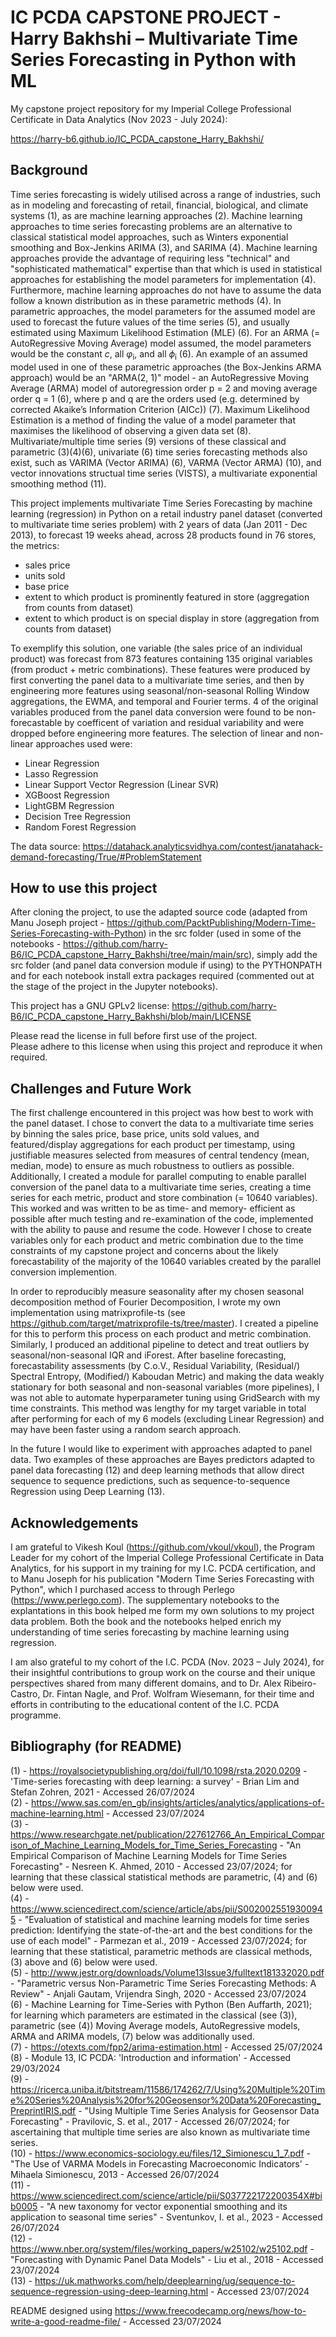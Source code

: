 # IC PCDA CAPSTONE PROJECT - Harry Bakhshi – Multivariate Time Series Forecasting in Python with ML
My capstone project repository for my Imperial College Professional Certificate in Data Analytics (Nov 2023 - July 2024):

https://harry-b6.github.io/IC_PCDA_capstone_Harry_Bakhshi/

## Background

Time series forecasting is widely utilised across a range of industries, such as in modeling and forecasting of retail, financial, biological, and climate systems (1), as are machine learning approaches (2). Machine learning approaches to time series forecasting problems are an alternative to classical statistical model approaches, such as Winters exponential smoothing and Box-Jenkins ARIMA (3), and SARIMA (4). Machine learning approaches provide the advantage of requiring less "technical" and "sophisticated mathematical" expertise than that which is used in statistical approaches for establishing the model parameters for implementation (4). Furthermore, machine learning approaches do not have to assume the data follow a known distribution as in these parametric methods (4). In parametric approaches, the model parameters for the assumed model are used to forecast the future values of the time series (5), and usually estimated using Maximum Likelihood Estimation (MLE) (6). For an ARMA (= AutoRegressive Moving Average) model assumed, the model parameters would be the constant $c$, all $\varphi$<sub>i</sub>, and all $\phi$<sub>i</sub> (6). An example of an assumed model used in one of these parametric approaches (the Box-Jenkins ARMA approach) would be an "ARMA(2, 1)" model - an AutoRegressive Moving Average (ARMA) model of autoregression order p = 2 and moving average order q = 1 (6), where p and q are the orders used (e.g. determined by corrected Akaike’s Information Criterion (AICc)) (7). Maximum Likelihood Estimation is a method of finding the value of a model parameter that maximises the likelihood of observing a given data set (8). Multivariate/multiple time series (9) versions of these classical and parametric (3)(4)(6), univariate (6) time series forecasting methods also exist, such as VARIMA (Vector ARIMA) (6), VARMA (Vector ARMA) (10), and vector innovations structual time series (VISTS), a multivariate exponential smoothing method (11).

This project implements multivariate Time Series Forecasting by machine learning (regression) in Python on a retail industry panel dataset (converted to multivariate time series problem) with 2 years of data (Jan 2011 - Dec 2013), to forecast 19 weeks ahead, across 28 products found in 76 stores, the metrics:

- sales price
- units sold
- base price
- extent to which product is prominently featured in store (aggregation from counts from dataset)
- extent to which product is on special display in store (aggregation from counts from dataset)

To exemplify this solution, one variable (the sales price of an individual product) was forecast from 873 features containing 135 original variables (from product + metric combinations). These features were produced by first converting the panel data to a multivariate time series, and then by engineering more features using seasonal/non-seasonal Rolling Window aggregations, the EWMA, and temporal and Fourier terms. 4 of the original variables produced from the panel data conversion were found to be non-forecastable by coefficent of variation and residual variability and were dropped before engineering more features. The selection of linear and non-linear approaches used were:

- Linear Regression
- Lasso Regression
- Linear Support Vector Regression (Linear SVR)  
- XGBoost Regression
- LightGBM Regression
- Decision Tree Regression
- Random Forest Regression

The data source:  https://datahack.analyticsvidhya.com/contest/janatahack-demand-forecasting/True/#ProblemStatement

## How to use this project

After cloning the project, to use the adapted source code (adapted from Manu Joseph project - https://github.com/PacktPublishing/Modern-Time-Series-Forecasting-with-Python) in the src folder (used in some of the notebooks - https://github.com/harry-B6/IC_PCDA_capstone_Harry_Bakhshi/tree/main/main/src), simply add the src folder (and panel data conversion module if using) to the PYTHONPATH and for each notebook install extra packages required (commented out at the stage of the project in the Jupyter notebooks).

This project has a GNU GPLv2 license: https://github.com/harry-B6/IC_PCDA_capstone_Harry_Bakhshi/blob/main/LICENSE   

Please read the license in full before first use of the project.   
Please adhere to this license when using this project and reproduce it when required.   

## Challenges and Future Work

The first challenge encountered in this project was how best to work with the panel dataset. I chose to convert the data to a multivariate time series by binning the sales price, base price, units sold values, and featured/display aggregations for each product per timestamp, using justifiable measures selected from measures of central tendency (mean, median, mode) to ensure as much robustness to outliers as possible. Additionally, I created a module for parallel computing to enable parallel conversion of the panel data to a multivariate time series, creating a time series for each metric, product and store combination (= 10640 variables). This worked and was written to be as time- and memory- efficient as possible after much testing and re-examination of the code, implemented with the ability to pause and resume the code. However I chose to create variables only for each product and metric combination due to the time constraints of my capstone project and concerns about the likely forecastability of the majority of the 10640 variables created by the parallel conversion implemention.

In order to reproducibly measure seasonality after my chosen seasonal decomposition method of Fourier Decomposition, I wrote my own implementation using matrixprofile-ts (see https://github.com/target/matrixprofile-ts/tree/master). I created a pipeline for this to perform this process on each product and metric combination. Similarly, I produced an additional pipeline to detect and treat outliers by seasonal/non-seasonal IQR and iForest. After baseline forecasting, forecastability assessments (by C.o.V., Residual Variability, (Residual/) Spectral Entropy, (Modified/) Kaboudan Metric) and making the data weakly stationary for both seasonal and non-seasonal variables (more pipelines), I was not able to automate hyperparameter tuning using GridSearch with my time constraints. This method was lengthy for my target variable in total after performing for each of my 6 models (excluding Linear Regression) and may have been faster using a random search approach.

In the future I would like to experiment with approaches adapted to panel data. Two examples of these approaches are Bayes predictors adapted to panel data forecasting (12) and deep learning methods that allow direct sequence to sequence predictions, such as sequence-to-sequence Regression using Deep Learning (13).

## Acknowledgements

I am grateful to Vikesh Koul (https://github.com/vkoul/vkoul), the Program Leader for my cohort of the Imperial College Professional Certificate in Data Analytics, for his support in my training for my I.C. PCDA certification, and to Manu Joseph for his publication "Modern Time Series Forecasting with Python", which I purchased access to through Perlego (https://www.perlego.com). The supplementary notebooks to the explantations in this book helped me form my own solutions to my project data problem. Both the book and the notebooks helped enrich my understanding of time series forecasting by machine learning using regression.

I am also grateful to my cohort of the I.C. PCDA (Nov. 2023 – July 2024), for their insightful contributions to group work on the course and their unique perspectives shared from many different domains, and to Dr. Alex Ribeiro-Castro, Dr. Fintan Nagle, and Prof. Wolfram Wiesemann, for their time and efforts in contributing to the educational content of the I.C. PCDA programme.

## Bibliography (for README)

(1) - https://royalsocietypublishing.org/doi/full/10.1098/rsta.2020.0209 - 'Time-series forecasting with deep learning: a survey' - Brian Lim and Stefan Zohren, 2021 - Accessed 26/07/2024   
(2) - https://www.sas.com/en_gb/insights/articles/analytics/applications-of-machine-learning.html - Accessed 23/07/2024   
(3) - https://www.researchgate.net/publication/227612766_An_Empirical_Comparison_of_Machine_Learning_Models_for_Time_Series_Forecasting - "An Empirical Comparison of Machine Learning Models for Time Series Forecasting" - Nesreen K. Ahmed, 2010 - Accessed 23/07/2024; for learning that these classical statistical methods are parametric, (4) and (6) below were used.    
(4) - https://www.sciencedirect.com/science/article/abs/pii/S0020025519300945 - "Evaluation of statistical and machine learning models for time series prediction: Identifying the state-of-the-art and the best conditions for the use of each model" - Parmezan et al., 2019 - Accessed 23/07/2024; for learning that these statistical, parametric methods are classical methods, (3) above and (6) below were used.        
(5) - http://www.jestr.org/downloads/Volume13Issue3/fulltext181332020.pdf - "Parametric versus Non-Parametric Time Series Forecasting Methods: A Review" - Anjali Gautam, Vrijendra Singh, 2020 - Accessed 23/07/2024  
(6) - Machine Learning for Time-Series with Python (Ben Auffarth, 2021); for learning which parameters are estimated in the classical (see (3)), parametric (see (4)) Moving Average models, AutoRegressive models, ARMA and ARIMA models, (7) below was additionally used.    
(7) - https://otexts.com/fpp2/arima-estimation.html - Accessed 25/07/2024  
(8) - Module 13, IC PCDA: 'Introduction and information' - Accessed 29/03/2024   
(9) - https://ricerca.uniba.it/bitstream/11586/174262/7/Using%20Multiple%20Time%20Series%20Analysis%20for%20Geosensor%20Data%20Forecasting_PreprintIRIS.pdf - "Using Multiple Time Series Analysis for Geosensor Data Forecasting" - Pravilovic, S. et al., 2017 - Accessed 26/07/2024; for ascertaining that multiple time series are also known as multivariate time series.   
(10) - https://www.economics-sociology.eu/files/12_Simionescu_1_7.pdf - "The Use of VARMA Models in Forecasting Macroeconomic Indicators' - Mihaela Simionescu, 2013 - Accessed 26/07/2024  
(11) - https://www.sciencedirect.com/science/article/pii/S037722172200354X#bib0005 - "A new taxonomy for vector exponential smoothing and its application to seasonal time series" - Sventunkov, I. et al., 2023 - Accessed 26/07/2024   
(12) - https://www.nber.org/system/files/working_papers/w25102/w25102.pdf - "Forecasting with Dynamic Panel Data Models" - Liu et al., 2018 - Accessed 23/07/2024   
(13) - https://uk.mathworks.com/help/deeplearning/ug/sequence-to-sequence-regression-using-deep-learning.html - Accessed 23/07/2024 

README designed using https://www.freecodecamp.org/news/how-to-write-a-good-readme-file/ - Accessed 23/07/2024   
